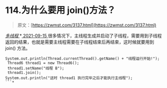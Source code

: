 <!--yml
category: 未分类
date: 0001-01-01 00:00:00
-->

# 114.为什么要用 join()方法？

> 原文：[https://zwmst.com/3137.html](https://zwmst.com/3137.html)

   [ *多线程* ](https://zwmst.com/%e5%a4%9a%e7%ba%bf%e7%a8%8b)*[ <time datetime="2021-09-16T00:34:33+08:00"> 2021-09-15 </time> ](https://zwmst.com/3137.html)  很多情况下，主线程生成并启动了子线程，需要用到子线程返回的结果，也就是需要主线程需要在子线程结束后再结束，这时候就要用到 join() 方法。

```
System.out.println(Thread.currentThread().getName() + "线程运行开始!");
 Thread6 thread1 = new Thread6();
 thread1.setName("线程 B");
 thread1.join();
System.out.println("这时 thread1 执行完毕之后才能执行主线程"); 
```*